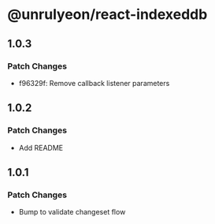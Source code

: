 # @unrulyeon/react-indexeddb

## 1.0.3

### Patch Changes

- f96329f: Remove callback listener parameters

## 1.0.2

### Patch Changes

- Add README

## 1.0.1

### Patch Changes

- Bump to validate changeset flow

